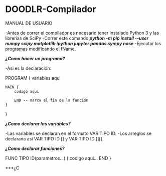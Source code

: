# DOODLR-Compilador
MANUAL DE USUARIO 

-Antes de correr el compilador es necesario tener instalado Python 3 y las librerias de SciPy
-Correr este comando ***python -m pip install --user numpy scipy matplotlib ipython jupyter pandas sympy nose***
-Ejecutar los programas modificando el fName.

***¿Como hacer un programa?***

-Asi es la declaración:

PROGRAM {
	variables aqui

	MAIN {
		codigo aqui

		END -- marca el fin de la función
	}
}

***¿Como declarar las variables?***

-Las variables se declaran en el formato VAR TIPO ID.
-Los arreglos se declarana asi VAR TIPO ID [] y  VAR TIPO ID [][].

***¿Como declarar funciones?***

FUNC TIPO ID(parametros...)
{
	codigo aqui...
	END
}

***¿C
